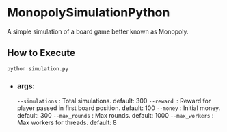 # MonopolySimulationPython
A simple simulation of a board game better known as Monopoly.

## How to Execute
```
python simulation.py
```
- ### args:
    ```--simulations``` : Total simulations. default: 300
    ```--reward ```: Reward for player passed in first board position. default: 100
    ```--money``` : Initial money. default: 300
    ```--max_rounds``` : Max rounds. default: 1000
    ```--max_workers``` : Max workers for threads. default: 8
